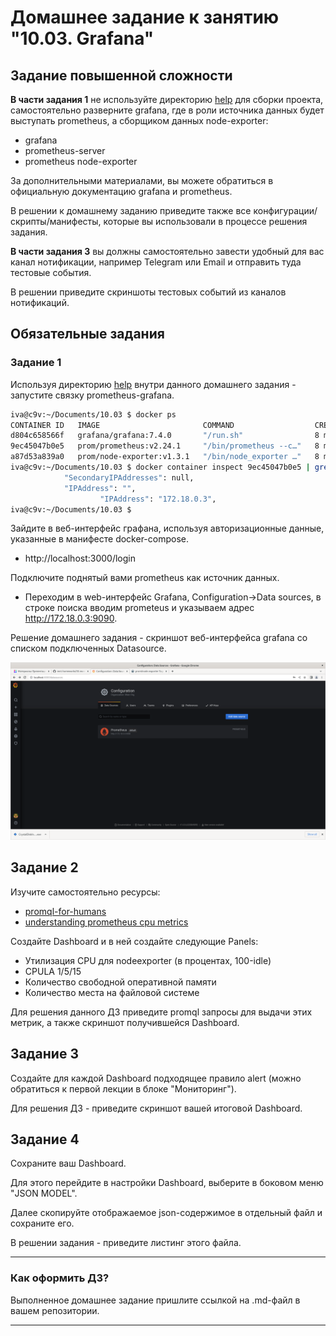 # Домашнее задание к занятию "10.03. Grafana"

## Задание повышенной сложности

**В части задания 1** не используйте директорию [help](./help) для сборки проекта, самостоятельно разверните grafana, где в 
роли источника данных будет выступать prometheus, а сборщиком данных node-exporter:
- grafana
- prometheus-server
- prometheus node-exporter

За дополнительными материалами, вы можете обратиться в официальную документацию grafana и prometheus.

В решении к домашнему заданию приведите также все конфигурации/скрипты/манифесты, которые вы 
использовали в процессе решения задания.

**В части задания 3** вы должны самостоятельно завести удобный для вас канал нотификации, например Telegram или Email
и отправить туда тестовые события.

В решении приведите скриншоты тестовых событий из каналов нотификаций.

## Обязательные задания

### Задание 1
Используя директорию [help](./help) внутри данного домашнего задания - запустите связку prometheus-grafana.

```bash
iva@c9v:~/Documents/10.03 $ docker ps
CONTAINER ID   IMAGE                       COMMAND                  CREATED         STATUS         PORTS                                       NAMES
d804c658566f   grafana/grafana:7.4.0       "/run.sh"                8 minutes ago   Up 8 minutes   0.0.0.0:3000->3000/tcp, :::3000->3000/tcp   grafana
9ec45047b0e5   prom/prometheus:v2.24.1     "/bin/prometheus --c…"   8 minutes ago   Up 8 minutes   9090/tcp                                    prometheus
a87d53a839a0   prom/node-exporter:v1.3.1   "/bin/node_exporter …"   8 minutes ago   Up 8 minutes   9100/tcp                                    nodeexporter
iva@c9v:~/Documents/10.03 $ docker container inspect 9ec45047b0e5 | grep IPAddress
            "SecondaryIPAddresses": null,
            "IPAddress": "",
                    "IPAddress": "172.18.0.3",
iva@c9v:~/Documents/10.03 $ 
```

Зайдите в веб-интерфейс графана, используя авторизационные данные, указанные в манифесте docker-compose.

- http://localhost:3000/login

Подключите поднятый вами prometheus как источник данных.

- Переходим в web-интерфейс Grafana, Configuration->Data sources, в строке поиска вводим prometeus и указываем адрес http://172.18.0.3:9090.

Решение домашнего задания - скриншот веб-интерфейса grafana со списком подключенных Datasource.

![Интерфейс grafana](./src/grafana1.png)

## Задание 2
Изучите самостоятельно ресурсы:
- [promql-for-humans](https://timber.io/blog/promql-for-humans/#cpu-usage-by-instance)
- [understanding prometheus cpu metrics](https://www.robustperception.io/understanding-machine-cpu-usage)

Создайте Dashboard и в ней создайте следующие Panels:
- Утилизация CPU для nodeexporter (в процентах, 100-idle)
- CPULA 1/5/15
- Количество свободной оперативной памяти
- Количество места на файловой системе

Для решения данного ДЗ приведите promql запросы для выдачи этих метрик, а также скриншот получившейся Dashboard.

## Задание 3
Создайте для каждой Dashboard подходящее правило alert (можно обратиться к первой лекции в блоке "Мониторинг").

Для решения ДЗ - приведите скриншот вашей итоговой Dashboard.

## Задание 4
Сохраните ваш Dashboard.

Для этого перейдите в настройки Dashboard, выберите в боковом меню "JSON MODEL".

Далее скопируйте отображаемое json-содержимое в отдельный файл и сохраните его.

В решении задания - приведите листинг этого файла.

---

### Как оформить ДЗ?

Выполненное домашнее задание пришлите ссылкой на .md-файл в вашем репозитории.

---
